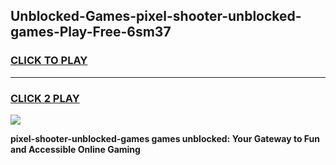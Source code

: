 
## Unblocked-Games-pixel-shooter-unblocked-games-Play-Free-6sm37
<h3>
<a href="https://premium76.site?title=pixel-shooter-unblocked-games&ref=20A">CLICK TO PLAY</a></h3>
<hr>

<h3>
<a href="https://premium76.site?title=pixel-shooter-unblocked-games&ref=20A">CLICK 2 PLAY</a>
  
</h3>

<a href="https://premium76.site?title=pixel-shooter-unblocked-games&ref=20A"><img src="https://clearcache.store/games.png"></a>


**pixel-shooter-unblocked-games games unblocked: Your Gateway to Fun and Accessible Online Gaming**
